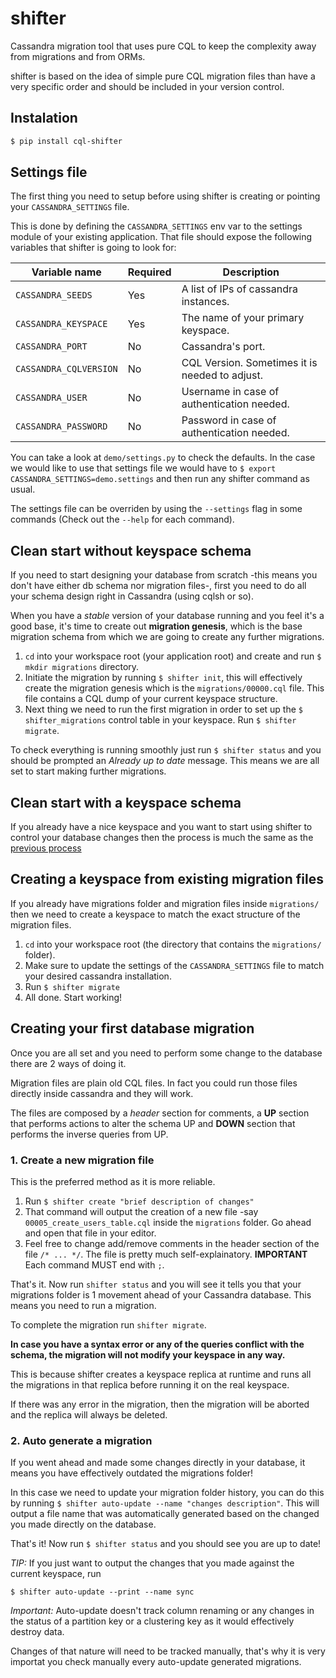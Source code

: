 # shifter

Cassandra migration tool that uses pure CQL to keep the complexity away from migrations and from ORMs.

shifter is based on the idea of simple pure CQL migration files than have a very specific order and should be included in your version control.

## Instalation

```bash
$ pip install cql-shifter
```

## Settings file

The first thing you need to setup before using shifter is creating or pointing your `CASSANDRA_SETTINGS` file.

This is done by defining the `CASSANDRA_SETTINGS` env var to the settings module of your existing application.
That file should expose the following variables that shifter is going to look for:

Variable name             | Required  | Description
---                       | ---       | ---
`CASSANDRA_SEEDS`         | Yes       | A list of IPs of cassandra instances.
`CASSANDRA_KEYSPACE`      | Yes       | The name of your primary keyspace.
`CASSANDRA_PORT`          | No        | Cassandra's port.
`CASSANDRA_CQLVERSION`    | No        | CQL Version. Sometimes it is needed to adjust.
`CASSANDRA_USER`          | No        | Username in case of authentication needed.
`CASSANDRA_PASSWORD`      | No        | Password in case of authentication needed.

You can take a look at `demo/settings.py` to check the defaults. In the case we would like to use that settings file we would have to `$ export CASSANDRA_SETTINGS=demo.settings` and then run any shifter command as usual.

The settings file can be overriden by using the `--settings` flag in some commands (Check out the `--help` for each command).

## Clean start without keyspace schema

If you need to start designing your database from scratch -this means you don't have either db schema nor migration files-, first you need to do all your schema design right in Cassandra (using cqlsh or so).

When you have a *stable* version of your database running and you feel it's a good base, it's time to create out **migration genesis**, which is the base migration schema from which we are going to create any further migrations.

1. `cd` into your workspace root (your application root) and create and run  `$ mkdir migrations` directory.
2. Initiate the migration by running `$ shifter init`, this will effectively create the migration genesis which is the `migrations/00000.cql` file. This file contains a CQL dump of your current keyspace structure.
3. Next thing we need to run the first migration in order to set up the `$ shifter_migrations` control table in your keyspace. Run `$ shifter migrate`.

To check everything is running smoothly just run `$ shifter status` and you should be prompted an *Already up to date* message. This means we are all set to start making further migrations.

## Clean start with a keyspace schema

If you already have a nice keyspace and you want to start using shifter to control your database changes then the process is much the same as the [previous process](#clean-start-without-keyspace-schema)

## Creating a keyspace from existing migration files

If you already have migrations folder and migration files inside `migrations/` then we need to create a keyspace to match the exact structure of the migration files.

1. `cd` into your workspace root (the directory that contains the `migrations/` folder).
2. Make sure to update the settings of the `CASSANDRA_SETTINGS` file to match your desired cassandra installation.
3. Run `$ shifter migrate`
4. All done. Start working!

## Creating your first database migration

Once you are all set and you need to perform some change to the database there are 2 ways of doing it.

Migration files are plain old CQL files. In fact you could run those files directly inside cassandra and they will work.

The files are composed by a *header* section for comments, a **UP** section that performs actions to alter the schema UP and **DOWN** section that performs the inverse queries from UP.

### 1. Create a new migration file

This is the preferred method as it is more reliable.

1. Run `$ shifter create "brief description of changes"`
2. That command will output the creation of a new file -say `00005_create_users_table.cql` inside the `migrations` folder. Go ahead and open that file in your editor.
3. Feel free to change add/remove comments in the header section of the file `/* ... */`. The file is pretty much self-explainatory. **IMPORTANT** Each command MUST end with `;`.

That's it. Now run `shifter status` and you will see it tells you that your migrations folder is 1 movement ahead of your Cassandra database. This means you need to run a migration.

To complete the migration run `shifter migrate`. 

**In case you have a syntax error or any of the queries conflict with the schema, the migration will not modify your keyspace in any way.**

This is because shifter creates a keyspace replica at runtime and runs all the migrations in that replica before running it on the real keyspace.

If there was any error in the migration, then the migration will be aborted and the replica will always be deleted.

### 2. Auto generate a migration

If you went ahead and made some changes directly in your database, it means you have effectively outdated the migrations folder!

In this case we need to update your migration folder history, you can do this by running `$ shifter auto-update --name "changes description"`.
This will output a file name that was automatically generated based on the changed you made directly on the database.

That's it! Now run `$ shifter status` and you should see you are up to date!

_TIP:_ If you just want to output the changes that you made against the current keyspace, run 
```
$ shifter auto-update --print --name sync
```

*Important:* Auto-update doesn't track column renaming or any changes in the status of a partition key or a clustering key as it would effectively destroy data.

Changes of that nature will need to be tracked manually, that's why it is very importat you check manually every auto-update generated migrations.
